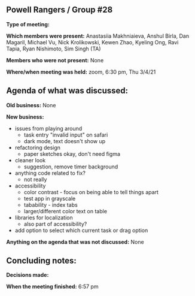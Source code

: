 ## Powell Rangers / Group #28

**Type of meeting:**

**Which members were present:** Anastasiia Makhniaieva, Anshul Birla, Dan Magaril, Michael Vu, Nick Krolikowski, Kewen Zhao, Kyeling Ong, Ravi Tapia, Ryan Nishimoto, Sim Singh (TA)

**Members who were not present:** None

**Where/when meeting was held:** zoom, 6:30 pm, Thu 3/4/21


## Agenda of what was discussed:

**Old business:** None

**New business:** 
+ issues from playing around
  + task entry "invalid input" on safari
  + dark mode, text doesn't show up
+ refactoring design
  + paper sketches okay, don't need figma
+ cleaner look
  + suggestion, remove timer background
+ anything code related to fix?
  + not really
+ accessibility 
  + color contrast - focus on being able to tell things apart
  + test app in grayscale
  + tabability - index tabs
  + larger/different color text on table
+ libraries for localization
  + also part of accessibility?
+ add option to select which current task or drag option

**Anything on the agenda that was not discussed:**  None


## Concluding notes:

**Decisions made:** 

**When the meeting finished:** 6:57 pm
